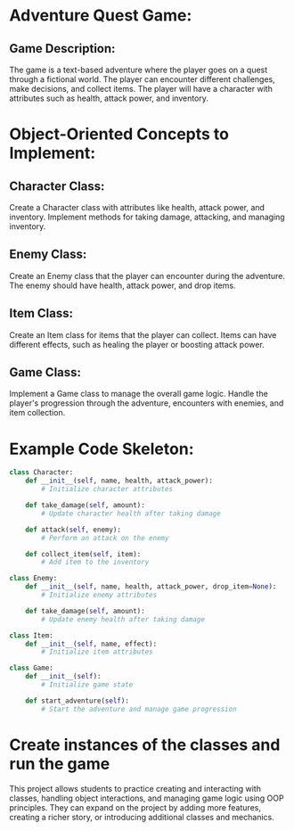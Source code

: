 # Adventure Quest Game:

## Game Description:

The game is a text-based adventure where the player goes on a quest through a fictional world.
The player can encounter different challenges, make decisions, and collect items.
The player will have a character with attributes such as health, attack power, and inventory.

# Object-Oriented Concepts to Implement:

## Character Class:

Create a Character class with attributes like health, attack power, and inventory.
Implement methods for taking damage, attacking, and managing inventory.

## Enemy Class:

Create an Enemy class that the player can encounter during the adventure.
The enemy should have health, attack power, and drop items.

## Item Class:

Create an Item class for items that the player can collect.
Items can have different effects, such as healing the player or boosting attack power.

## Game Class:

Implement a Game class to manage the overall game logic.
Handle the player's progression through the adventure, encounters with enemies, and item collection.

# Example Code Skeleton:
```python
class Character:
    def __init__(self, name, health, attack_power):
        # Initialize character attributes

    def take_damage(self, amount):
        # Update character health after taking damage

    def attack(self, enemy):
        # Perform an attack on the enemy

    def collect_item(self, item):
        # Add item to the inventory

class Enemy:
    def __init__(self, name, health, attack_power, drop_item=None):
        # Initialize enemy attributes

    def take_damage(self, amount):
        # Update enemy health after taking damage

class Item:
    def __init__(self, name, effect):
        # Initialize item attributes

class Game:
    def __init__(self):
        # Initialize game state

    def start_adventure(self):
        # Start the adventure and manage game progression
```

# Create instances of the classes and run the game
This project allows students to practice creating and interacting with classes, handling object interactions, and managing game logic using OOP principles. They can expand on the project by adding more features, creating a richer story, or introducing additional classes and mechanics.
